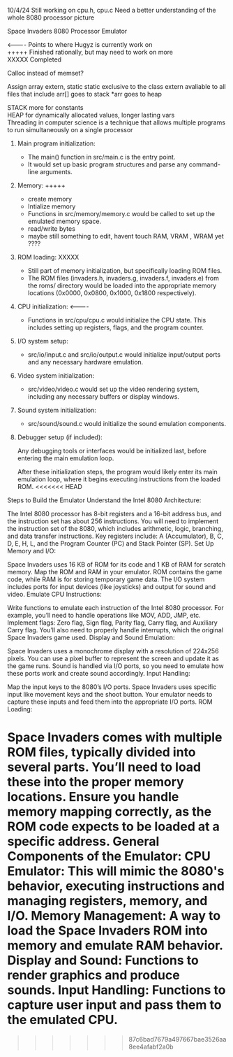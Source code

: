 10/4/24
Still working on cpu.h, cpu.c
Need a better understanding of the whole 8080 processor picture

Space Invaders 8080 Processor Emulator

<---- Points to where Hugyz is currently work on<br/>
+++++ Finished rationally, but may need to work on more<br/>
XXXXX Completed<br/>


Calloc instead of memset?

Assign array extern, static
static exclusive to the class
extern avaliable to all files that include
arr[] goes to stack
*arr goes to heap

STACK more for constants<br/>
HEAP for dynamically allocated values, longer lasting vars<br/>
Threading in computer science is a technique that allows multiple programs to run simultaneously on a single processor<br/>


1) Main program initialization:

    - The main() function in src/main.c is the entry point.
    - It would set up basic program structures and parse any command-line arguments.

2) Memory: +++++

    - create memory
    - Intialize memory 
    - Functions in src/memory/memory.c would be called to set up the emulated memory space.
    - read/write bytes
    - maybe still something to edit, havent touch RAM, VRAM , WRAM yet ????

3) ROM loading: XXXXX

    - Still part of memory initialization, but specifically loading ROM files.
    - The ROM files (invaders.h, invaders.g, invaders.f, invaders.e) from the roms/ directory would be loaded into the appropriate memory locations (0x0000, 0x0800, 0x1000, 0x1800 respectively).

4) CPU initialization: <----

    - Functions in src/cpu/cpu.c would initialize the CPU state.
    This includes setting up registers, flags, and the program counter.

5) I/O system setup:

    - src/io/input.c and src/io/output.c would initialize input/output ports and any necessary hardware emulation.

6) Video system initialization:

    - src/video/video.c would set up the video rendering system, including any necessary buffers or display windows.

7) Sound system initialization:

    - src/sound/sound.c would initialize the sound emulation components.

8) Debugger setup (if included):

    Any debugging tools or interfaces would be initialized last, before entering the main emulation loop.

    
    
    After these initialization steps, the program would likely enter its main emulation loop, where it begins executing instructions from the loaded ROM.
<<<<<<< HEAD











Steps to Build the Emulator
Understand the Intel 8080 Architecture:

The Intel 8080 processor has 8-bit registers and a 16-bit address bus, and the instruction set has about 256 instructions.
You will need to implement the instruction set of the 8080, which includes arithmetic, logic, branching, and data transfer instructions.
Key registers include: A (Accumulator), B, C, D, E, H, L, and the Program Counter (PC) and Stack Pointer (SP).
Set Up Memory and I/O:

Space Invaders uses 16 KB of ROM for its code and 1 KB of RAM for scratch memory.
Map the ROM and RAM in your emulator. ROM contains the game code, while RAM is for storing temporary game data.
The I/O system includes ports for input devices (like joysticks) and output for sound and video.
Emulate CPU Instructions:

Write functions to emulate each instruction of the Intel 8080 processor. For example, you’ll need to handle operations like MOV, ADD, JMP, etc.
Implement flags: Zero flag, Sign flag, Parity flag, Carry flag, and Auxiliary Carry flag.
You’ll also need to properly handle interrupts, which the original Space Invaders game used.
Display and Sound Emulation:

Space Invaders uses a monochrome display with a resolution of 224x256 pixels. You can use a pixel buffer to represent the screen and update it as the game runs.
Sound is handled via I/O ports, so you need to emulate how these ports work and create sound accordingly.
Input Handling:

Map the input keys to the 8080’s I/O ports. Space Invaders uses specific input like movement keys and the shoot button. Your emulator needs to capture these inputs and feed them into the appropriate I/O ports.
ROM Loading:

Space Invaders comes with multiple ROM files, typically divided into several parts. You’ll need to load these into the proper memory locations.
Ensure you handle memory mapping correctly, as the ROM code expects to be loaded at a specific address.
General Components of the Emulator:
CPU Emulator: This will mimic the 8080's behavior, executing instructions and managing registers, memory, and I/O.
Memory Management: A way to load the Space Invaders ROM into memory and emulate RAM behavior.
Display and Sound: Functions to render graphics and produce sounds.
Input Handling: Functions to capture user input and pass them to the emulated CPU.
=======
>>>>>>> 87c6bad7679a497667bae3526aa8ee4afabf2a0b

